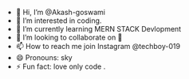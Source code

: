 - 👋 Hi, I’m @Akash-goswami
- 👀 I’m interested in coding.
- 🌱 I’m currently learning MERN STACK Devlopment
- 💞️ I’m looking to collaborate on 🤔
- 📫 How to reach me join Instagram @techboy-019
- 😄 Pronouns: sky
- ⚡ Fun fact: love only code .

<!---
Akash-goswami/Akash-goswami is a ✨ special ✨ repository because its `README.md` (this file) appears on your GitHub profile.
You can click the Preview link to take a look at your changes.
--->
